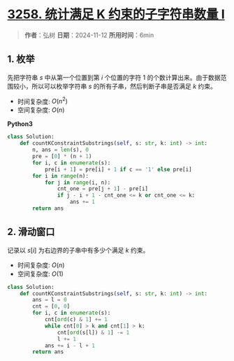 # [3258. 统计满足 K 约束的子字符串数量 I](https://leetcode.cn/problems/count-substrings-that-satisfy-k-constraint-i/description/)

> **作者**：弘树
> **日期**：2024-11-12
> **所用时间**：6min

## 1. 枚举

先把字符串 $s$ 中从第一个位置到第 $i$ 个位置的字符 $1$ 的个数计算出来。由于数据范围较小，所以可以枚举字符串 $s$ 的所有子串，然后判断子串是否满足 $k$ 约束。

- 时间复杂度: $O(n^2)$
- 空间复杂度: $O(n)$

**Python3**

```python
class Solution:
    def countKConstraintSubstrings(self, s: str, k: int) -> int:
        n, ans = len(s), 0
        pre = [0] * (n + 1)
        for i, c in enumerate(s):
            pre[i + 1] = pre[i] + 1 if c == '1' else pre[i]
        for i in range(n):
            for j in range(i, n):
                cnt_one = pre[j + 1] - pre[i]
                if j - i + 1 - cnt_one <= k or cnt_one <= k:
                    ans += 1
        return ans
```

## 2. 滑动窗口

记录以 $s[i]$ 为右边界的子串中有多少个满足 $k$ 约束。

- 时间复杂度: $O(n)$
- 空间复杂度: $O(1)$

```python
class Solution:
    def countKConstraintSubstrings(self, s: str, k: int) -> int:
        ans = l = 0
        cnt = [0, 0]
        for i, c in enumerate(s):
            cnt[ord(c) & 1] += 1
            while cnt[0] > k and cnt[1] > k:
                cnt[ord(s[l]) & 1] -= 1
                l += 1
            ans += i - l + 1
        return ans
```